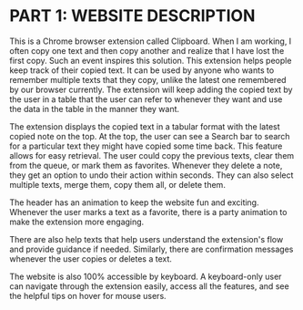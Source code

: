 # PART 1: WEBSITE DESCRIPTION
This is a Chrome browser extension called Clipboard.
When I am working, I often copy one text and then copy another and realize that I have lost the first copy. Such an event inspires this solution. This extension helps people keep track of their copied text. It can be used by anyone who wants to remember multiple texts that they copy, unlike the latest one remembered by our browser currently. The extension will keep adding the copied text by the user in a table that the user can refer to whenever they want and use the data in the table in the manner they want.

The extension displays the copied text in a tabular format with the latest copied note on the top. At the top, the user can see a Search bar to search for a particular text they might have copied some time back. This feature allows for easy retrieval. The user could copy the previous texts, clear them from the queue, or mark them as favorites. Whenever they delete a note, they get an option to undo their action within seconds. They can also select multiple texts, merge them, copy them all, or delete them.

The header has an animation to keep the website fun and exciting. Whenever the user marks a text as a favorite, there is a party animation to make the extension more engaging.

There are also help texts that help users understand the extension's flow and provide guidance if needed. Similarly, there are confirmation messages whenever the user copies or deletes a text.

The website is also 100% accessible by keyboard. A keyboard-only user can navigate through the extension easily, access all the features, and see the helpful tips on hover for mouse users.



